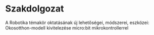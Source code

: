 # Szakdolgozat
A Robotika témakör oktatásának új
lehetőségei, módszerei, eszközei:
Okosotthon-modell kivitelezése
micro:bit mikrokontrollerrel
